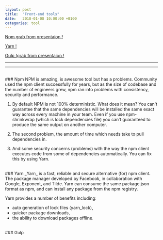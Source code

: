 ```yaml
---
layout: post
title:  "Front-end tools"
date:   2018-01-08 10:00:00 +0100
categories: tool
---
```


[Npm grab from presentaion !](#npm)

[Yarn !](#yarn)

[Gulp (grab from presentaion !](#gulp)


------
------
<br>
### Npm
NPM is amazing, is awesome tool but has a problems.
Community used the npm client successfully for years, but as the size of codebase and the number of engineers grew, npm ran into problems with consistency, security and performance.

1. By default NPM is not 100% deterministic. What does it mean? You can't guarantee that the same dependencies will be installed the same exact way across every machine in your team.
Even if you use npm-shrinkwrap (which is lock dependencies file) you can’t guaranteed to produce the same output on another computer.

2. The second problem, the amount of time which needs take to pull dependencies in.

3. And some security concerns (problems) with the way the npm client executes code from some of dependencies automatically.
You can fix this by using Yarn.

<br>
### Yarn
_Yarn_ is a fast, reliable and secure alternative (for) npm client.
The package manager developed by Facebook, in collaboration with Google, Exponent, and Tilde.
Yarn can consume the same package.json format as npm, and can install any package from the npm registry.

Yarn provides a number of benefits including:
* auto generation of lock files (yarn_lock),
* quicker package downloads,
* the ability to download packages offline.

<br>
### Gulp